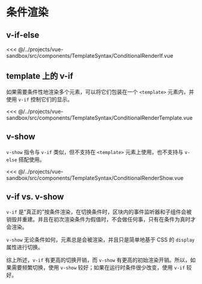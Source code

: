 # 条件渲染

## v-if-else

<<< @/../projects/vue-sandbox/src/components/TemplateSyntax/ConditionalRenderIf.vue

## template 上的 v-if

如果需要条件性地渲染多个元素，可以将它们包装在一个 `<template>` 元素内，并使用 `v-if` 控制它们的显示。

<<< @/../projects/vue-sandbox/src/components/TemplateSyntax/ConditionalRenderTemplate.vue

## v-show

`v-show` 指令与 `v-if` 类似，但不支持在 `<template>` 元素上使用，也不支持与 `v-else` 搭配使用。

<<< @/../projects/vue-sandbox/src/components/TemplateSyntax/ConditionalRenderShow.vue

## v-if vs. v-show

`v-if` 是“真正的”按条件渲染，在切换条件时，区块内的事件监听器和子组件会被销毁并重建。并且在初次渲染条件为假值时，不会做任何事，只有在条件为真时才会渲染。

`v-show` 无论条件如何，元素总是会被渲染，并且只是简单地基于 CSS 的 `display` 属性进行切换。

综上所述，`v-if` 有更高的切换开销，而 `v-show` 有更高的初始渲染开销。所以，如果需要频繁切换，使用 `v-show` 较好；如果在运行时条件很少改变，使用 `v-if` 较好。
